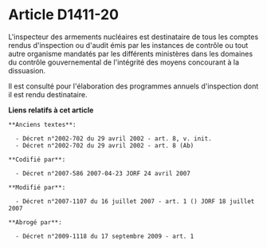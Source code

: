 # Article D1411-20

L'inspecteur des armements nucléaires est destinataire de tous les comptes rendus d'inspection ou d'audit émis par les
instances de contrôle ou tout autre organisme mandatés par les différents ministères dans les domaines du contrôle
gouvernemental de l'intégrité des moyens concourant à la dissuasion.

Il est consulté pour l'élaboration des programmes annuels d'inspection dont il est rendu destinataire.

**Liens relatifs à cet article**

	**Anciens textes**:

	  - Décret n°2002-702 du 29 avril 2002 - art. 8, v. init.
	  - Décret n°2002-702 du 29 avril 2002 - art. 8 (Ab)

	**Codifié par**:

	  - Décret n°2007-586 2007-04-23 JORF 24 avril 2007

	**Modifié par**:

	  - Décret n°2007-1107 du 16 juillet 2007 - art. 1 () JORF 18 juillet 2007

	**Abrogé par**:

	  - Décret n°2009-1118 du 17 septembre 2009 - art. 1
